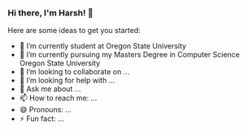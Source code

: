 ### Hi there, I'm Harsh! 👋


Here are some ideas to get you started:

- 🔭 I’m currently student at Oregon State University 
- 🌱 I’m currently pursuing my Masters Degree in Computer Science Oregon State University
- 👯 I’m looking to collaborate on ...
- 🤔 I’m looking for help with ...
- 💬 Ask me about ...
- 📫 How to reach me: ...
- 😄 Pronouns: ...
- ⚡ Fun fact: ...

